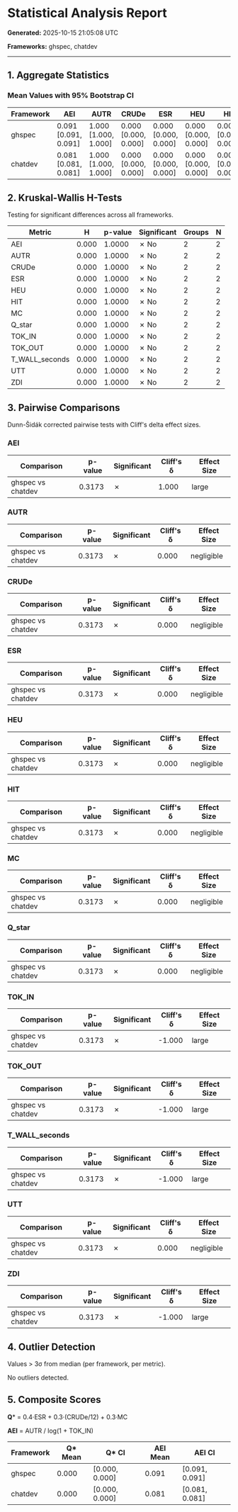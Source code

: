 # Statistical Analysis Report

**Generated:** 2025-10-15 21:05:08 UTC

**Frameworks:** ghspec, chatdev

---

## 1. Aggregate Statistics

### Mean Values with 95% Bootstrap CI

| Framework | AEI | AUTR | CRUDe | ESR | HEU | HIT | MC | Q_star | TOK_IN | TOK_OUT | T_WALL_seconds | UTT | ZDI |
|-----------|------------|------------|------------|------------|------------|------------|------------|------------|------------|------------|------------|------------|------------|
| ghspec | 0.091 [0.091, 0.091] | 1.000 [1.000, 1.000] | 0.000 [0.000, 0.000] | 0.000 [0.000, 0.000] | 0.000 [0.000, 0.000] | 0.000 [0.000, 0.000] | 0.000 [0.000, 0.000] | 0.000 [0.000, 0.000] | 59040.000 [59040.000, 59040.000] | 23542.000 [23542.000, 23542.000] | 718.730 [718.730, 718.730] | 6.000 [6.000, 6.000] | 144.000 [144.000, 144.000] |
| chatdev | 0.081 [0.081, 0.081] | 1.000 [1.000, 1.000] | 0.000 [0.000, 0.000] | 0.000 [0.000, 0.000] | 0.000 [0.000, 0.000] | 0.000 [0.000, 0.000] | 0.000 [0.000, 0.000] | 0.000 [0.000, 0.000] | 217055.000 [217055.000, 217055.000] | 74482.000 [74482.000, 74482.000] | 1748.347 [1748.347, 1748.347] | 6.000 [6.000, 6.000] | 350.000 [350.000, 350.000] |


## 2. Kruskal-Wallis H-Tests

Testing for significant differences across all frameworks.

| Metric | H | p-value | Significant | Groups | N |
|--------|---|---------|-------------|--------|---|
| AEI | 0.000 | 1.0000 | ✗ No | 2 | 2 |
| AUTR | 0.000 | 1.0000 | ✗ No | 2 | 2 |
| CRUDe | 0.000 | 1.0000 | ✗ No | 2 | 2 |
| ESR | 0.000 | 1.0000 | ✗ No | 2 | 2 |
| HEU | 0.000 | 1.0000 | ✗ No | 2 | 2 |
| HIT | 0.000 | 1.0000 | ✗ No | 2 | 2 |
| MC | 0.000 | 1.0000 | ✗ No | 2 | 2 |
| Q_star | 0.000 | 1.0000 | ✗ No | 2 | 2 |
| TOK_IN | 0.000 | 1.0000 | ✗ No | 2 | 2 |
| TOK_OUT | 0.000 | 1.0000 | ✗ No | 2 | 2 |
| T_WALL_seconds | 0.000 | 1.0000 | ✗ No | 2 | 2 |
| UTT | 0.000 | 1.0000 | ✗ No | 2 | 2 |
| ZDI | 0.000 | 1.0000 | ✗ No | 2 | 2 |


## 3. Pairwise Comparisons

Dunn-Šidák corrected pairwise tests with Cliff's delta effect sizes.

### AEI

| Comparison | p-value | Significant | Cliff's δ | Effect Size |
|------------|---------|-------------|-----------|-------------|
| ghspec vs chatdev | 0.3173 | ✗ | 1.000 | large |


### AUTR

| Comparison | p-value | Significant | Cliff's δ | Effect Size |
|------------|---------|-------------|-----------|-------------|
| ghspec vs chatdev | 0.3173 | ✗ | 0.000 | negligible |


### CRUDe

| Comparison | p-value | Significant | Cliff's δ | Effect Size |
|------------|---------|-------------|-----------|-------------|
| ghspec vs chatdev | 0.3173 | ✗ | 0.000 | negligible |


### ESR

| Comparison | p-value | Significant | Cliff's δ | Effect Size |
|------------|---------|-------------|-----------|-------------|
| ghspec vs chatdev | 0.3173 | ✗ | 0.000 | negligible |


### HEU

| Comparison | p-value | Significant | Cliff's δ | Effect Size |
|------------|---------|-------------|-----------|-------------|
| ghspec vs chatdev | 0.3173 | ✗ | 0.000 | negligible |


### HIT

| Comparison | p-value | Significant | Cliff's δ | Effect Size |
|------------|---------|-------------|-----------|-------------|
| ghspec vs chatdev | 0.3173 | ✗ | 0.000 | negligible |


### MC

| Comparison | p-value | Significant | Cliff's δ | Effect Size |
|------------|---------|-------------|-----------|-------------|
| ghspec vs chatdev | 0.3173 | ✗ | 0.000 | negligible |


### Q_star

| Comparison | p-value | Significant | Cliff's δ | Effect Size |
|------------|---------|-------------|-----------|-------------|
| ghspec vs chatdev | 0.3173 | ✗ | 0.000 | negligible |


### TOK_IN

| Comparison | p-value | Significant | Cliff's δ | Effect Size |
|------------|---------|-------------|-----------|-------------|
| ghspec vs chatdev | 0.3173 | ✗ | -1.000 | large |


### TOK_OUT

| Comparison | p-value | Significant | Cliff's δ | Effect Size |
|------------|---------|-------------|-----------|-------------|
| ghspec vs chatdev | 0.3173 | ✗ | -1.000 | large |


### T_WALL_seconds

| Comparison | p-value | Significant | Cliff's δ | Effect Size |
|------------|---------|-------------|-----------|-------------|
| ghspec vs chatdev | 0.3173 | ✗ | -1.000 | large |


### UTT

| Comparison | p-value | Significant | Cliff's δ | Effect Size |
|------------|---------|-------------|-----------|-------------|
| ghspec vs chatdev | 0.3173 | ✗ | 0.000 | negligible |


### ZDI

| Comparison | p-value | Significant | Cliff's δ | Effect Size |
|------------|---------|-------------|-----------|-------------|
| ghspec vs chatdev | 0.3173 | ✗ | -1.000 | large |


## 4. Outlier Detection

Values > 3σ from median (per framework, per metric).

No outliers detected.

## 5. Composite Scores

**Q*** = 0.4·ESR + 0.3·(CRUDe/12) + 0.3·MC

**AEI** = AUTR / log(1 + TOK_IN)

| Framework | Q* Mean | Q* CI | AEI Mean | AEI CI |
|-----------|---------|-------|----------|--------|
| ghspec | 0.000 | [0.000, 0.000] | 0.091 | [0.091, 0.091] |
| chatdev | 0.000 | [0.000, 0.000] | 0.081 | [0.081, 0.081] |

